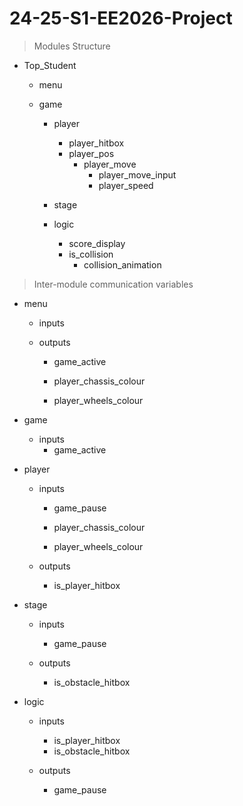 # 24-25-S1-EE2026-Project

> Modules Structure

- Top_Student

  - menu

  - game

    - player
      - player_hitbox
      - player_pos
        - player_move
          - player_move_input
          - player_speed
    
    - stage

    - logic
      - score_display
      - is_collision
        - collision_animation

> Inter-module communication variables

- menu
  
  - inputs
  
  - outputs
    - game_active
        
    - player_chassis_colour
    - player_wheels_colour

- game

  - inputs
    - game_active
    
- player

  - inputs
    - game_pause
  
    - player_chassis_colour
    - player_wheels_colour
  
  - outputs
    - is_player_hitbox

- stage

  - inputs
    - game_pause

  - outputs
    - is_obstacle_hitbox

- logic

  - inputs
    - is_player_hitbox
    - is_obstacle_hitbox

  - outputs
    - game_pause
